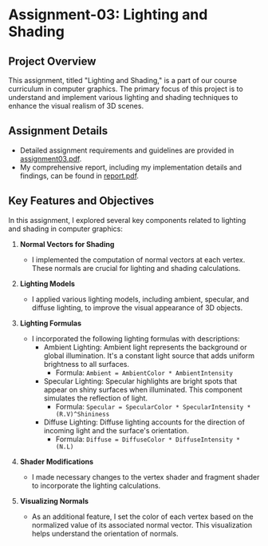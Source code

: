 # Assignment-03: Lighting and Shading

## Project Overview

This assignment, titled "Lighting and Shading," is a part of our course curriculum in computer graphics. The primary focus of this project is to understand and implement various lighting and shading techniques to enhance the visual realism of 3D scenes.

## Assignment Details

- Detailed assignment requirements and guidelines are provided in [assignment03.pdf](https://github.com/IshanMehta115/Computer-Graphics/blob/main/Assignment-03%20Lighting%20and%20shading/Assignment03.pdf).
- My comprehensive report, including my implementation details and findings, can be found in [report.pdf](https://github.com/IshanMehta115/Computer-Graphics/blob/main/Assignment-03%20Lighting%20and%20shading/Report.pdf).

## Key Features and Objectives

In this assignment, I explored several key components related to lighting and shading in computer graphics:

1. **Normal Vectors for Shading**
   - I implemented the computation of normal vectors at each vertex. These normals are crucial for lighting and shading calculations.

2. **Lighting Models**
   - I applied various lighting models, including ambient, specular, and diffuse lighting, to improve the visual appearance of 3D objects.

3. **Lighting Formulas**
   - I incorporated the following lighting formulas with descriptions:
     - Ambient Lighting: Ambient light represents the background or global illumination. It's a constant light source that adds uniform brightness to all surfaces.
       - Formula: `Ambient = AmbientColor * AmbientIntensity`
     - Specular Lighting: Specular highlights are bright spots that appear on shiny surfaces when illuminated. This component simulates the reflection of light.
       - Formula: `Specular = SpecularColor * SpecularIntensity * (R.V)^Shininess`
     - Diffuse Lighting: Diffuse lighting accounts for the direction of incoming light and the surface's orientation.
       - Formula: `Diffuse = DiffuseColor * DiffuseIntensity * (N.L)`

5. **Shader Modifications**
   - I made necessary changes to the vertex shader and fragment shader to incorporate the lighting calculations.

6. **Visualizing Normals**
   - As an additional feature, I set the color of each vertex based on the normalized value of its associated normal vector. This visualization helps understand the orientation of normals.

